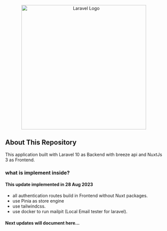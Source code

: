 <p align="center"><a href="https://laravel.com" target="_blank"><img src="https://raw.githubusercontent.com/laravel/art/master/logo-lockup/5%20SVG/2%20CMYK/1%20Full%20Color/laravel-logolockup-cmyk-red.svg" width="400" alt="Laravel Logo"></a></p>

## About This Repository

This application built with Laravel 10 as Backend with breeze api and NuxtJs 3 as Frontend.

### what is implement inside?

#### This update implemented in 28 Aug 2023
- all authentication routes build in Frontend without Nuxt packages.
- use Pinia as store engine
- use tailwindcss.
- use docker to run mailpit (Local Email tester for laravel).

#### Next updates will document here...